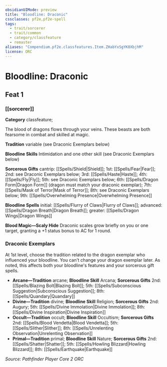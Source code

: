 ```yaml
---
obsidianUIMode: preview
title: "Bloodline: Draconic"
cssclasses: pf2e,pf2e-spell
tags:
  - trait/sorcerer
  - trait/common
  - category/classfeature
  - remaster
aliases: "Compendium.pf2e.classfeatures.Item.ZHabYxSgYK0XbjhM"
license: ORC
---
```

# Bloodline: Draconic
## Feat 1
### [[sorcerer]]

**Category** classfeature; 




The blood of dragons flows through your veins. These beasts are both fearsome in combat and skilled at magic.

**Tradition** variable (see Draconic Exemplars below)

**Bloodline Skills** Intimidation and one other skill (see Draconic Exemplars below)

**Sorcerous Gifts** cantrip: [[Spells/Shield|Shield]]; 1st: [[Spells/Fear|Fear]]; 2nd: see Draconic Exemplars below; 3rd: [[Spells/Haste|Haste]]; 4th: [[Spells/Fly|Fly]]; 5th: see Draconic Exemplars below; 6th: [[Spells/Dragon Form|Dragon Form]] (dragon must match your draconic exemplar); 7th: [[Spells/Mask of Terror|Mask of Terror]]; 8th: see Draconic Exemplars below; 9th: [[Spells/Overwhelming Presence|Overwhelming Presence]]

**Bloodline Spells** initial: [[Spells/Flurry of Claws|Flurry of Claws]]; advanced: [[Spells/Dragon Breath|Dragon Breath]]; greater: [[Spells/Dragon Wings|Dragon Wings]]

**Blood Magic—Scaly Hide** Draconic scales grow briefly on you or one target, granting a +1 status bonus to AC for 1 round.

### Draconic Exemplars

At 1st level, choose the tradition related to the dragon exemplar who influenced your bloodline. You can't change your dragon exemplar later. As noted, this affects both your bloodline's features and your sorcerous gift spells.

*   **Arcane—Tradition** arcane; **Bloodline Skill** Arcana; **Sorcerous Gifts** 2nd: [[Spells/Blazing Bolt|Blazing Bolt]]; 5th: [[Spells/Subconscious Suggestion|Subconscious Suggestion]]; 8th: [[Spells/Quandary|Quandary]]
*   **Divine—Tradition** divine; **Bloodline Skill** Religion; **Sorcerous Gifts** 2nd: Augury; 5th: [[Spells/Divine Immolation|Divine Immolation]]; 8th: [[Spells/Divine Inspiration|Divine Inspiration]]
*   **Occult—Tradition** occult; **Bloodline Skill** Occultism; **Sorcerous Gifts** 2nd: [[Spells/Blood Vendetta|Blood Vendetta]]; 5th: [[Spells/Slither|Slither]]; 8th: [[Spells/Unrelenting Observation|Unrelenting Observation]]
*   **Primal—Tradition** primal; **Bloodline Skill** Nature; **Sorcerous Gifts** 2nd: [[Spells/Shatter|Shatter]]; 5th: [[Spells/Howling Blizzard|Howling Blizzard]]; 8th: [[Spells/Earthquake|Earthquake]]

*Source: Pathfinder Player Core 2*
*ORC*